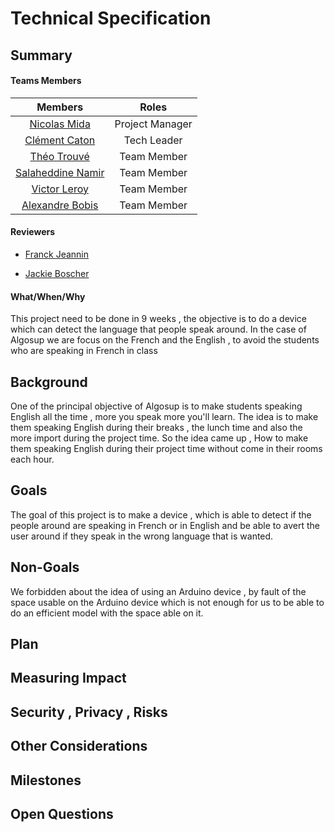 # Technical Specification

## **Summary**
#### Teams Members

|Members|Roles |
|:---:|:---:|
|[Nicolas Mida](https://github.com/Nicolas-Mida)| Project Manager|
|[Clément Caton](https://github.com/ClementCaton)| Tech Leader|
|[Théo Trouvé](https://github.com/TheoTr)| Team Member|
|[Salaheddine Namir](https://github.com/T3rryc)| Team Member|
|[Victor Leroy](https://github.com/Victor-Leroy)| Team Member|
|[Alexandre Bobis](https://github.com/AlexandreBobis)| Team Member|

#### Reviewers

  - [Franck Jeannin](https://github.com/frje)

  - [Jackie Boscher](https://github.com/ia35)

#### What/When/Why

This project need to be done in 9 weeks , the objective is to do a device which can detect the language that people speak around. In the case of Algosup we are focus on the French and the English , to avoid the students who are speaking in French in class 

## **Background**

One of the principal objective of Algosup is to make students speaking English all the time , more you speak more you'll learn. The idea is to make them speaking English during their breaks , the lunch time and also the more import during the project time. So the idea came up  , How to make them speaking English during their project time without come in their rooms each hour.

## **Goals**

The goal of this project is to make a device , which is able to detect if the people around are speaking in French or in English and be able to avert the user around if they speak in the wrong language that is wanted.

## **Non-Goals**

We forbidden about the idea of using an Arduino device , by fault of the space usable on the Arduino device which is not enough for us to be able to do an efficient model with the space able on it.

## **Plan**



## **Measuring Impact**
## **Security , Privacy , Risks**
## **Other Considerations**
## **Milestones**
## **Open Questions**
